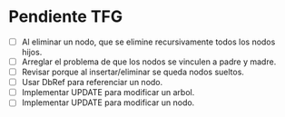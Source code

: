 # Pendiente TFG

- [ ] Al eliminar un nodo, que se elimine recursivamente todos los nodos hijos.
- [ ] Arreglar el problema de que los nodos se vinculen a padre y madre.
- [ ] Revisar porque al insertar/eliminar se queda nodos sueltos.
- [ ] Usar DbRef para referenciar un nodo.
- [ ] Implementar UPDATE para modificar un arbol.
- [ ] Implementar UPDATE para modificar un nodo.
